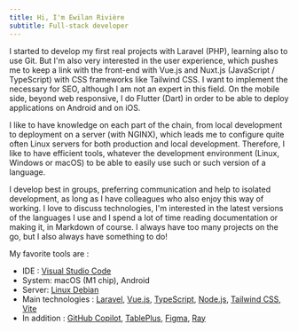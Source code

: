 ```yaml
---
title: Hi, I'm Ewilan Rivière
subtitle: Full-stack developer
---
```


I started to develop my first real projects with Laravel (PHP), learning also to use Git. But I'm also very interested in the user experience, which pushes me to keep a link with the front-end with Vue.js and Nuxt.js (JavaScript / TypeScript) with CSS frameworks like Tailwind CSS. I want to implement the necessary for SEO, although I am not an expert in this field. On the mobile side, beyond web responsive, I do Flutter (Dart) in order to be able to deploy applications on Android and on iOS.

I like to have knowledge on each part of the chain, from local development to deployment on a server (with NGINX), which leads me to configure quite often Linux servers for both production and local development. Therefore, I like to have efficient tools, whatever the development environment (Linux, Windows or macOS) to be able to easily use such or such version of a language.

I develop best in groups, preferring communication and help to isolated development, as long as I have colleagues who also enjoy this way of working. I love to discuss technologies, I'm interested in the latest versions of the languages I use and I spend a lot of time reading documentation or making it, in Markdown of course. I always have too many projects on the go, but I also always have something to do!

My favorite tools are :

- IDE : [Visual Studio Code](https://code.visualstudio.com/)
- System: macOS (M1 chip), Android
- Server: [Linux Debian](https://www.debian.org/)
- Main technologies : [Laravel](https://laravel.com/), [Vue.js](https://vuejs.org/), [TypeScript](https://www.typescriptlang.org/), [Node.js](https://nodejs.org/en), [Tailwind CSS](https://tailwindcss.com/), [Vite](https://vitejs.dev/)
- In addition : [GitHub Copilot](https://github.com/features/copilot), [TablePlus](https://tableplus.com/), [Figma](https://www.figma.com/), [Ray](https://myray.app/)
